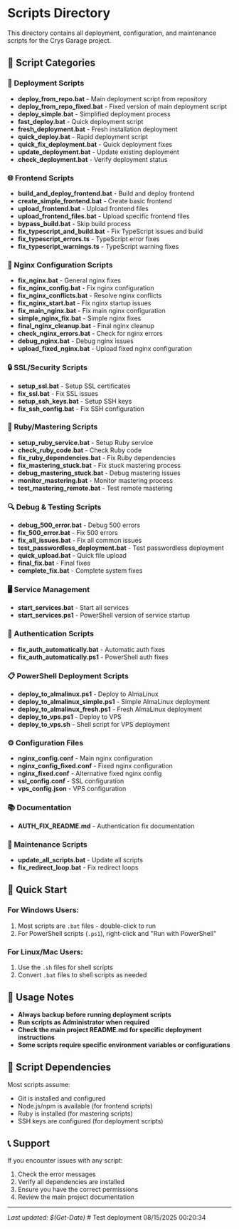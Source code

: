 # Scripts Directory

This directory contains all deployment, configuration, and maintenance scripts for the Crys Garage project.

## 📁 Script Categories

### 🚀 Deployment Scripts

- **deploy_from_repo.bat** - Main deployment script from repository
- **deploy_from_repo_fixed.bat** - Fixed version of main deployment script
- **deploy_simple.bat** - Simplified deployment process
- **fast_deploy.bat** - Quick deployment script
- **fresh_deployment.bat** - Fresh installation deployment
- **quick_deploy.bat** - Rapid deployment script
- **quick_fix_deployment.bat** - Quick deployment fixes
- **update_deployment.bat** - Update existing deployment
- **check_deployment.bat** - Verify deployment status

### 🌐 Frontend Scripts

- **build_and_deploy_frontend.bat** - Build and deploy frontend
- **create_simple_frontend.bat** - Create basic frontend
- **upload_frontend.bat** - Upload frontend files
- **upload_frontend_files.bat** - Upload specific frontend files
- **bypass_build.bat** - Skip build process
- **fix_typescript_and_build.bat** - Fix TypeScript issues and build
- **fix_typescript_errors.ts** - TypeScript error fixes
- **fix_typescript_warnings.ts** - TypeScript warning fixes

### 🔧 Nginx Configuration Scripts

- **fix_nginx.bat** - General nginx fixes
- **fix_nginx_config.bat** - Fix nginx configuration
- **fix_nginx_conflicts.bat** - Resolve nginx conflicts
- **fix_nginx_start.bat** - Fix nginx startup issues
- **fix_main_nginx.bat** - Fix main nginx configuration
- **simple_nginx_fix.bat** - Simple nginx fixes
- **final_nginx_cleanup.bat** - Final nginx cleanup
- **check_nginx_errors.bat** - Check for nginx errors
- **debug_nginx.bat** - Debug nginx issues
- **upload_fixed_nginx.bat** - Upload fixed nginx configuration

### 🔒 SSL/Security Scripts

- **setup_ssl.bat** - Setup SSL certificates
- **fix_ssl.bat** - Fix SSL issues
- **setup_ssh_keys.bat** - Setup SSH keys
- **fix_ssh_config.bat** - Fix SSH configuration

### 🎵 Ruby/Mastering Scripts

- **setup_ruby_service.bat** - Setup Ruby service
- **check_ruby_code.bat** - Check Ruby code
- **fix_ruby_dependencies.bat** - Fix Ruby dependencies
- **fix_mastering_stuck.bat** - Fix stuck mastering process
- **debug_mastering_stuck.bat** - Debug mastering issues
- **monitor_mastering.bat** - Monitor mastering process
- **test_mastering_remote.bat** - Test remote mastering

### 🔍 Debug & Testing Scripts

- **debug_500_error.bat** - Debug 500 errors
- **fix_500_error.bat** - Fix 500 errors
- **fix_all_issues.bat** - Fix all common issues
- **test_passwordless_deployment.bat** - Test passwordless deployment
- **quick_upload.bat** - Quick file upload
- **final_fix.bat** - Final fixes
- **complete_fix.bat** - Complete system fixes

### 🖥️ Service Management

- **start_services.bat** - Start all services
- **start_services.ps1** - PowerShell version of service startup

### 🔐 Authentication Scripts

- **fix_auth_automatically.bat** - Automatic auth fixes
- **fix_auth_automatically.ps1** - PowerShell auth fixes

### 📋 PowerShell Deployment Scripts

- **deploy_to_almalinux.ps1** - Deploy to AlmaLinux
- **deploy_to_almalinux_simple.ps1** - Simple AlmaLinux deployment
- **deploy_to_almalinux_fresh.ps1** - Fresh AlmaLinux deployment
- **deploy_to_vps.ps1** - Deploy to VPS
- **deploy_to_vps.sh** - Shell script for VPS deployment

### ⚙️ Configuration Files

- **nginx_config.conf** - Main nginx configuration
- **nginx_config_fixed.conf** - Fixed nginx configuration
- **nginx_fixed.conf** - Alternative fixed nginx config
- **ssl_config.conf** - SSL configuration
- **vps_config.json** - VPS configuration

### 📚 Documentation

- **AUTH_FIX_README.md** - Authentication fix documentation

### 🔄 Maintenance Scripts

- **update_all_scripts.bat** - Update all scripts
- **fix_redirect_loop.bat** - Fix redirect loops

## 🚀 Quick Start

### For Windows Users:

1. Most scripts are `.bat` files - double-click to run
2. For PowerShell scripts (`.ps1`), right-click and "Run with PowerShell"

### For Linux/Mac Users:

1. Use the `.sh` files for shell scripts
2. Convert `.bat` files to shell scripts as needed

## 📝 Usage Notes

- **Always backup before running deployment scripts**
- **Run scripts as Administrator when required**
- **Check the main project README.md for specific deployment instructions**
- **Some scripts require specific environment variables or configurations**

## 🔧 Script Dependencies

Most scripts assume:

- Git is installed and configured
- Node.js/npm is available (for frontend scripts)
- Ruby is installed (for mastering scripts)
- SSH keys are configured (for deployment scripts)

## 📞 Support

If you encounter issues with any script:

1. Check the error messages
2. Verify all dependencies are installed
3. Ensure you have the correct permissions
4. Review the main project documentation

---

_Last updated: $(Get-Date)_
#   T e s t   d e p l o y m e n t   0 8 / 1 5 / 2 0 2 5   0 0 : 2 0 : 3 4  
 